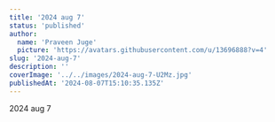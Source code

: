 ```yaml
---
title: '2024 aug 7'
status: 'published'
author:
  name: 'Praveen Juge'
  picture: 'https://avatars.githubusercontent.com/u/13696888?v=4'
slug: '2024-aug-7'
description: ''
coverImage: '../../images/2024-aug-7-U2Mz.jpg'
publishedAt: '2024-08-07T15:10:35.135Z'
---
```


2024 aug 7